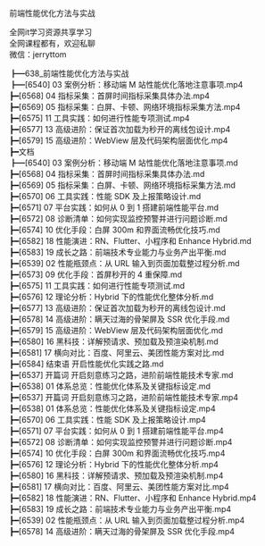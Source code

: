 前端性能优化方法与实战

全网it学习资源共享学习<br>全网课程都有，欢迎私聊<br>微信：jerryttom<br>

┣━638_前端性能优化方法与实战<br> ┣━[6540] 03 案例分析：移动端 M 站性能优化落地注意事项.mp4<br> ┣━[6568] 04 指标采集：首屏时间指标采集具体办法.mp4<br> ┣━[6569] 05 指标采集：白屏、卡顿、网络环境指标采集方法.mp4<br> ┣━[6575] 11 工具实践：如何进行性能专项测试.mp4<br> ┣━[6577] 13 高级进阶：保证首次加载为秒开的离线包设计.mp4<br> ┣━[6579] 15 高级进阶：WebView 层及代码架构层面优化.mp4<br> ┣━文档<br> ┣━[6540] 03 案例分析：移动端 M 站性能优化落地注意事项.md<br> ┣━[6568] 04 指标采集：首屏时间指标采集具体办法.md<br> ┣━[6569] 05 指标采集：白屏、卡顿、网络环境指标采集方法.md<br> ┣━[6570] 06 工具实践：性能 SDK 及上报策略设计.md<br> ┣━[6571] 07 平台实践：如何从 0 到 1 搭建前端性能平台.md<br> ┣━[6572] 08 诊断清单：如何实现监控预警并进行问题诊断.md<br> ┣━[6574] 10 优化手段：白屏 300m 和界面流畅优化技巧.md<br> ┣━[6582] 18 性能演进：RN、Flutter、小程序和 Enhance Hybrid.md<br> ┣━[6583] 19 成长之路：前端技术专业能力与业务产出平衡.md<br> ┣━[6539] 02 性能瓶颈点：从 URL 输入到页面加载整过程分析.md<br> ┣━[6573] 09 优化手段：首屏秒开的 4 重保障.md<br> ┣━[6575] 11 工具实践：如何进行性能专项测试.md<br> ┣━[6576] 12 理论分析：Hybrid 下的性能优化整体分析.md<br> ┣━[6577] 13 高级进阶：保证首次加载为秒开的离线包设计.md<br> ┣━[6578] 14 高级进阶：瞒天过海的骨架屏及 SSR 优化手段.md<br> ┣━[6579] 15 高级进阶：WebView 层及代码架构层面优化.md<br> ┣━[6580] 16 黑科技：详解预请求、预加载及预渲染机制.md<br> ┣━[6581] 17 横向对比：百度、阿里云、美团性能方案对比.md<br> ┣━[6584] 结束语 开启性能优化实践之路.md<br> ┣━[6537] 开篇词 开启刻意练习之路，进阶前端性能技术专家.md<br> ┣━[6538] 01 体系总览：性能优化体系及关键指标设定.md<br> ┣━[6537] 开篇词 开启刻意练习之路，进阶前端性能技术专家.mp4<br> ┣━[6538] 01 体系总览：性能优化体系及关键指标设定.mp4<br> ┣━[6570] 06 工具实践：性能 SDK 及上报策略设计.mp4<br> ┣━[6571] 07 平台实践：如何从 0 到 1 搭建前端性能平台.mp4<br> ┣━[6572] 08 诊断清单：如何实现监控预警并进行问题诊断.mp4<br> ┣━[6574] 10 优化手段：白屏 300m 和界面流畅优化技巧.mp4<br> ┣━[6576] 12 理论分析：Hybrid 下的性能优化整体分析.mp4<br> ┣━[6580] 16 黑科技：详解预请求、预加载及预渲染机制.mp4<br> ┣━[6581] 17 横向对比：百度、阿里云、美团性能方案对比.mp4<br> ┣━[6582] 18 性能演进：RN、Flutter、小程序和 Enhance Hybrid.mp4<br> ┣━[6583] 19 成长之路：前端技术专业能力与业务产出平衡.mp4<br> ┣━[6539] 02 性能瓶颈点：从 URL 输入到页面加载整过程分析.mp4<br> ┣━[6578] 14 高级进阶：瞒天过海的骨架屏及 SSR 优化手段.mp4
